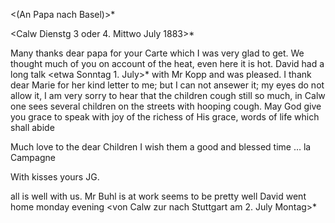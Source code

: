 <(An Papa nach Basel)>*

 <Calw Dienstg 3 oder 4. Mittwo July 1883>*

Many thanks dear papa for your Carte which I was very glad to get. We thought much of you on account of the heat, even here it is hot. David had a long talk <etwa Sonntag 1. July>* with Mr Kopp and was pleased. I thank dear Marie for her kind letter to me; but I can not ansewer it; my eyes do not allow it, I am very sorry to hear that the children cough still so much, in Calw one sees several children on the streets with hooping cough. 
May God give you grace to speak with joy of the richess of His grace, words of life which shall abide

Much love to the dear Children I wish them a good and blessed time … la Campagne

With kisses
 yours JG.

all is well with us. Mr Buhl is at work seems to be pretty well David went home monday evening <von Calw zur nach Stuttgart am 2. July Montag>* 